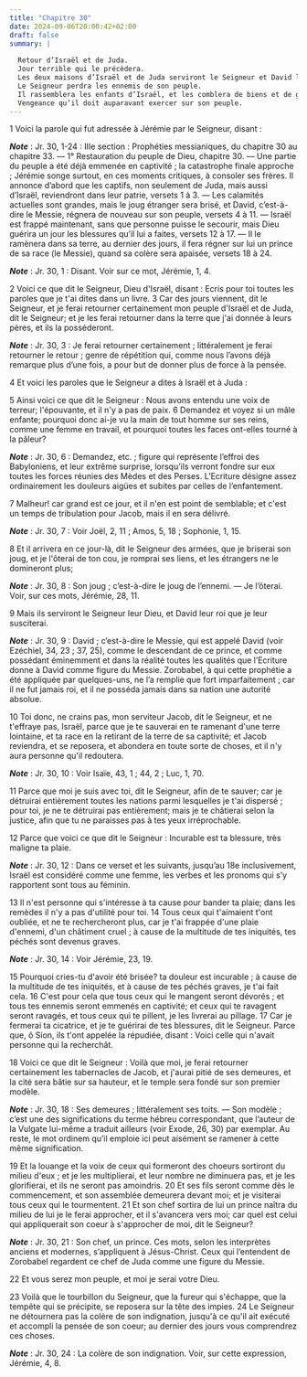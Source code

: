 ```yaml
---
title: "Chapitre 30"
date: 2024-09-06T20:00:42+02:00
draft: false
summary: |
  
  Retour d’Israël et de Juda.
  Jour terrible qui le précèdera.
  Les deux maisons d’Israël et de Juda serviront le Seigneur et David leur roi.
  Le Seigneur perdra les ennemis de son peuple.
  Il rassemblera les enfants d’Israël, et les comblera de biens et de gloire.
  Vengeance qu’il doit auparavant exercer sur son peuple.
---
```



1 Voici la parole qui fut adressée à Jérémie par le Seigneur, disant :

***Note*** :  Jr. 30, 1-24 : IIIe section : Prophéties messianiques, du chapitre 30 au chapitre 33. ― 1° Restauration du peuple de Dieu, chapitre 30. ― Une partie du peuple a été déjà emmenée en captivité ; la catastrophe finale approche ; Jérémie songe surtout, en ces moments critiques, à consoler ses frères. Il annonce d’abord que les captifs, non seulement de Juda, mais aussi d’Israël, reviendront dans leur patrie, versets 1 à 3. ― Les calamités actuelles sont grandes, mais le joug étranger sera brisé, et David, c’est-à-dire le Messie, régnera de nouveau sur son peuple, versets 4 à 11. ― Israël est frappé maintenant, sans que personne puisse le secourir, mais Dieu guérira un jour les blessures qu’il lui a faites, versets 12 à 17. ― Il le ramènera dans sa terre, au dernier des jours, il fera régner sur lui un prince de sa race (le Messie), quand sa colère sera apaisée, versets 18 à 24.

***Note*** :  Jr. 30, 1 : Disant. Voir sur ce mot, Jérémie, 1, 4.

2 Voici ce que dit le Seigneur, Dieu d'Israël, disant : Ecris pour toi toutes les paroles que je t'ai dites dans un livre. 3 Car des jours viennent, dit le Seigneur, et je ferai retourner certainement mon peuple d'Israël et de Juda, dit le Seigneur; et je les ferai retourner dans la terre que j'ai donnée à leurs pères, et ils la posséderont.

***Note*** :  Jr. 30, 3 : Je ferai retourner certainement ; littéralement je ferai retourner le retour ; genre de répétition qui, comme nous l’avons déjà remarque plus d’une fois, a pour but de donner plus de force à la pensée.


4 Et voici les paroles que le Seigneur a dites à Israël et à Juda :


5 Ainsi voici ce que dit le Seigneur : Nous avons entendu une voix de terreur; l'épouvante, et il n'y a pas de paix. 6 Demandez et voyez si un mâle enfante; pourquoi donc ai-je vu la main de tout homme sur ses reins, comme une femme en travail, et pourquoi toutes les faces ont-elles tourné à la pâleur?

***Note*** :  Jr. 30, 6 : Demandez, etc. ; figure qui représente l’effroi des Babyloniens, et leur extrême surprise, lorsqu’ils verront fondre sur eux toutes les forces réunies des Mèdes et des Perses. L’Ecriture désigne assez ordinairement les douleurs aigües et subites par celles de l’enfantement.


7 Malheur! car grand est ce jour, et il n'en est point de semblable; et c'est un temps de tribulation pour Jacob, mais il en sera délivré.

***Note*** :  Jr. 30, 7 : Voir Joël, 2, 11 ; Amos, 5, 18 ; Sophonie, 1, 15.


8 Et il arrivera en ce jour-là, dit le Seigneur des armées, que je briserai son joug, et je l'ôterai de ton cou, je romprai ses liens, et les étrangers ne le domineront plus;

***Note*** :  Jr. 30, 8 : Son joug ; c’est-à-dire le joug de l’ennemi. ― Je l’ôterai. Voir, sur ces mots, Jérémie, 28, 11.

9 Mais ils serviront le Seigneur leur Dieu, et David leur roi que je leur susciterai.

***Note*** :  Jr. 30, 9 : David ; c’est-à-dire le Messie, qui est appelé David (voir Ezéchiel, 34, 23 ; 37, 25), comme le descendant de ce prince, et comme possédant éminemment et dans la réalité toutes les qualités que l’Ecriture donne à David comme figure du Messie. Zorobabel, à qui cette prophétie a été appliquée par quelques-uns, ne l’a remplie que fort imparfaitement ; car il ne fut jamais roi, et il ne posséda jamais dans sa nation une autorité absolue.


10 Toi donc, ne crains pas, mon serviteur Jacob, dit le Seigneur, et ne t'effraye pas, Israël, parce que je te sauverai en te ramenant d'une terre lointaine, et ta race en la retirant de la terre de sa captivité; et Jacob reviendra, et se reposera, et abondera en toute sorte de choses, et il n'y aura personne qu'il redoutera.

***Note*** :  Jr. 30, 10 : Voir Isaïe, 43, 1 ; 44, 2 ; Luc, 1, 70.

11 Parce que moi je suis avec toi, dit le Seigneur, afin de te sauver; car je détruirai entièrement toutes les nations parmi lesquelles je t'ai dispersé ; pour toi, je ne te détruirai pas entièrement; mais je te châtierai selon la justice, afin que tu ne paraisses pas à tes yeux irréprochable.


12 Parce que voici ce que dit le Seigneur : Incurable est ta blessure, très maligne ta plaie.

***Note*** :  Jr. 30, 12 : Dans ce verset et les suivants, jusqu’au 18e inclusivement, Israël est considéré comme une femme, les verbes et les pronoms qui s’y rapportent sont tous au féminin.

13 Il n'est personne qui s'intéresse à ta cause pour bander ta plaie; dans les remèdes il n'y a pas d'utilité pour toi. 14 Tous ceux qui t'aimaient t'ont oubliée, et ne te rechercheront plus, car je t'ai frappée d'une plaie d'ennemi, d'un châtiment cruel ; à cause de la multitude de tes iniquités, tes péchés sont devenus graves.

***Note*** :  Jr. 30, 14 : Voir Jérémie, 23, 19.


15 Pourquoi cries-tu d'avoir été brisée? ta douleur est incurable ; à cause de la multitude de tes iniquités, et à cause de tes péchés graves, je t'ai fait cela. 16 C'est pour cela que tous ceux qui le mangent seront dévorés ; et tous tes ennemis seront emmenés en captivité; et ceux qui te ravagent seront ravagés, et tous ceux qui te pillent, je les livrerai au pillage. 17 Car je fermerai ta cicatrice, et je te guérirai de tes blessures, dit le Seigneur. Parce que, ô Sion, ils t'ont appelée la répudiée, disant : Voici celle qui n'avait personne qui la recherchât.


18 Voici ce que dit le Seigneur : Voilà que moi, je ferai retourner certainement les tabernacles de Jacob, et j'aurai pitié de ses demeures, et la cité sera bâtie sur sa hauteur, et le temple sera fondé sur son premier modèle.

***Note*** :  Jr. 30, 18 : Ses demeures ; littéralement ses toits. ― Son modèle ; c’est une des significations du terme hébreu correspondant, que l’auteur de la Vulgate lui-même a traduit ailleurs (voir Exode, 26, 30) par exemplar. Au reste, le mot ordinem qu’il emploie ici peut aisément se ramener à cette même signification.

19 Et la louange et la voix de ceux qui formeront des choeurs sortiront du milieu d'eux ; et je les multiplierai, et leur nombre ne diminuera pas, et je les glorifierai, et ils ne seront pas amoindris. 20 Et ses fils seront comme dès le commencement, et son assemblée demeurera devant moi; et je visiterai tous ceux qui le tourmentent. 21 Et son chef sortira de lui un prince naîtra du milieu de lui je le ferai approcher, et il s'avancera vers moi; car quel est celui qui appliquerait son coeur à s'approcher de moi, dit le Seigneur?

***Note*** :  Jr. 30, 21 : Son chef, un prince. Ces mots, selon les interprètes anciens et modernes, s’appliquent à Jésus-Christ. Ceux qui l’entendent de Zorobabel regardent ce chef de Juda comme une figure du Messie.

22 Et vous serez mon peuple, et moi je serai votre Dieu.


23 Voilà que le tourbillon du Seigneur, que la fureur qui s'échappe, que la tempête qui se précipite, se reposera sur la tête des impies. 24 Le Seigneur ne détournera pas la colère de son indignation, jusqu'à ce qu'il ait exécuté et accompli la pensée de son coeur; au dernier des jours vous comprendrez ces choses.

***Note*** :  Jr. 30, 24 : La colère de son indignation. Voir, sur cette expression, Jérémie, 4, 8.

